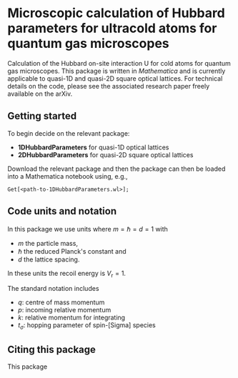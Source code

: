 # Microscopic calculation of Hubbard parameters for ultracold atoms for quantum gas microscopes
Calculation of the Hubbard on-site interaction U for cold atoms for quantum gas microscopes. This package is written in *Mathematica* and is currently applicable to quasi-1D and quasi-2D square optical lattices. For technical details on the code, please see the associated research paper freely available on the arXiv.
 
 ## Getting started
 To begin decide on the relevant package:
 - **1DHubbardParameters** for quasi-1D optical lattices
 - **2DHubbardParameters** for quasi-2D square optical lattices

Download the relevant package and then the package can then be loaded into a Mathematica notebook using, e.g.,
```
Get[<path-to-1DHubbardParameters.wl>];
```
 
 ## Code units and notation
In this package we use units where $`m=\hbar=d=1`$ with
* $`m`$ the particle mass,
* $`\hbar`$ the reduced Planck's constant and
* $`d`$ the lattice spacing.

In these units the recoil energy is $`V_{\text{r}}=1`$.

The standard notation includes
* $`q`$: centre of mass momentum
* $`p`$: incoming relative momentum
* $`k`$: relative momentum for integrating
* $`t_\sigma`$: hopping parameter of spin-\[Sigma] species
 
 
 
 ## Citing this package
This package
